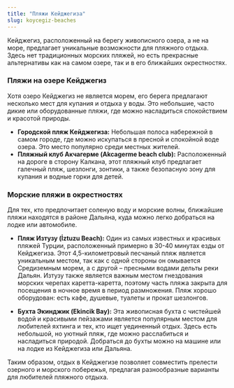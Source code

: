 ```yaml
---
title: "Пляжи Кейджегиза"
slug: koycegiz-beaches
---
```


Кейджегиз, расположенный на берегу живописного озера, а не на море, предлагает уникальные возможности для пляжного отдыха. Здесь нет традиционных морских пляжей, но есть прекрасные альтернативы как на самом озере, так и в его ближайших окрестностях.

### **Пляжи на озере Кейджегиз**

Хотя озеро Кейджегиз не является морем, его берега предлагают несколько мест для купания и отдыха у воды. Это небольшие, часто дикие или оборудованные пляжи, где можно насладиться спокойствием и красотой природы.

*   **Городской пляж Кейджегиза:** Небольшая полоса набережной в самом городе, где можно искупаться в пресной и спокойной воде озера. Это место популярно среди местных жителей.
*   **Пляжный клуб Акчагерме (Akcagerme beach club):** Расположенный на дороге в сторону Калкана, этот пляжный клуб предлагает галечный пляж, шезлонги, зонтики, а также безопасную зону для купания и водные горки для детей.

### **Морские пляжи в окрестностях**

Для тех, кто предпочитает соленую воду и морские волны, ближайшие пляжи находятся в районе Дальяна, куда можно легко добраться на лодке или автомобиле.

*   **Пляж Изтузу (İztuzu Beach):** Один из самых известных и красивых пляжей Турции, расположенный примерно в 30-40 минутах езды от Кейджегиза. Этот 4,5-километровый песчаный пляж является уникальным местом, так как с одной стороны он омывается Средиземным морем, а с другой – пресными водами дельты реки Дальян. Изтузу также является важным местом гнездования морских черепах каретта-каретта, поэтому часть пляжа закрыта для посещения в ночное время в период размножения. Пляж хорошо оборудован: есть кафе, душевые, туалеты и прокат шезлонгов.

*   **Бухта Экинджик (Ekincik Bay):** Эта живописная бухта с чистейшей водой и красивыми пейзажами является популярным местом для любителей яхтинга и тех, кто ищет уединенный отдых. Здесь есть небольшой, но уютный пляж, где можно расслабиться и насладиться природой. Добраться до бухты можно на машине или на лодке из Кейджегиза или Дальяна.

Таким образом, отдых в Кейджегизе позволяет совместить прелести озерного и морского побережья, предлагая разнообразные варианты для любителей пляжного отдыха. 